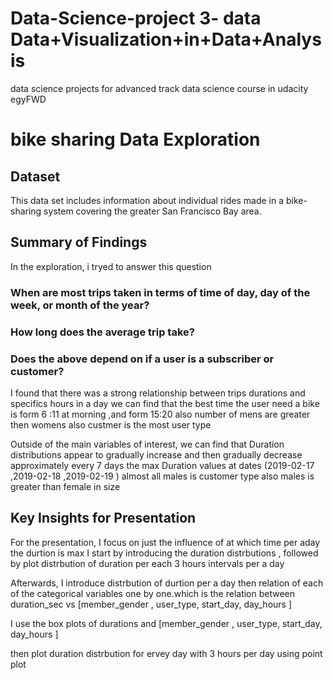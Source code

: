# Data-Science-project 3- data Data+Visualization+in+Data+Analysis 
data science projects for advanced track data science course in udacity egyFWD
# bike sharing  Data Exploration

## Dataset
This data set includes information about individual rides made in a bike-sharing system covering the greater San Francisco Bay area.



## Summary of Findings

In the exploration, i tryed to answer this question 
### When are most trips taken in terms of time of day, day of the week, or month of the year?
### How long does the average trip take?
### Does the above depend on if a user is a subscriber or customer?
I found that there was a strong relationship between trips durations and specifics hours in a day 
we can find that the best time the user need a bike is form 6 :11 at morning ,and form 15:20
also number of mens are greater then womens also custmer  is the most user type

Outside of the main variables of interest, we can find that 
Duration distributions appear to gradually increase and then gradually decrease approximately every 7 days
the max Duration values at dates (2019-02-17 ,2019-02-18 ,2019-02-19 )
almost all males is customer type also males is greater than female in size 


## Key Insights for Presentation

For the presentation, I focus on just the influence of at which time per aday the durtion is max 
I start by introducing the
duration distrbutions  , followed by plot distrbution of duration per each 3 hours intervals per a day


Afterwards, I introduce distrbution of durtion per a day then 
relation of each of the categorical variables one by one.which is the  relation between duration_sec vs [member_gender , user_type, start_day, day_hours ]



I use the box  plots of durations  and [member_gender , user_type, start_day, day_hours ]

then plot duration distrbution for ervey day with 3 hours per day
using point plot
